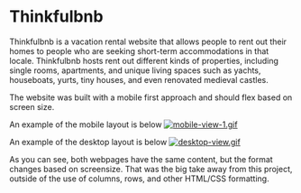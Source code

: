 # Thinkfulbnb

Thinkfulbnb is a vacation rental website that allows people to rent out their homes to people who are seeking short-term accommodations in that locale. Thinkfulbnb hosts rent out different kinds of properties, including single rooms, apartments, and unique living spaces such as yachts, houseboats, yurts, tiny houses, and even renovated medieval castles.

The website was built with a mobile first approach and should flex based on screen size.

An example of the mobile layout is below 
[![mobile-view-1.gif](https://i.postimg.cc/CKx16bxt/mobile-view-1.gif)](https://postimg.cc/ts8psZPt)

An example of the desktop layout is below
[![desktop-view.gif](https://i.postimg.cc/dVqtLGr1/desktop-view.gif)](https://postimg.cc/fJrhPtHn)

As you can see, both webpages have the same content, but the format changes based on screensize. That was the big take away from this project, outside of the use of columns, rows, and other HTML/CSS formatting.
